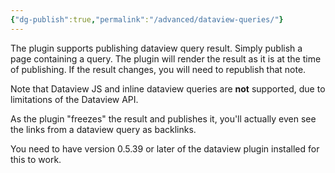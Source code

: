 ```yaml
---
{"dg-publish":true,"permalink":"/advanced/dataview-queries/"}
---
```


The plugin supports publishing dataview query result. Simply publish a page containing a query. The plugin will render the result as it is at the time of publishing. If the result changes, you will need to republish that note.

Note that Dataview JS and inline dataview queries are **not** supported, due to limitations of the Dataview API. 

As the plugin "freezes" the result and publishes it, you'll actually even see the links from a dataview query as backlinks. 

You need to have version 0.5.39 or later of the dataview plugin installed for this to work. 